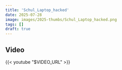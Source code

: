 ```yaml
---
title: 'Schul_Laptop_hacked'
date: 2025-07-28
image: images/2025-thumbs/Schul_Laptop_hacked.png
tags: []
draft: true
---
```



## Video

{{< youtube "$VIDEO_URL" >}}

